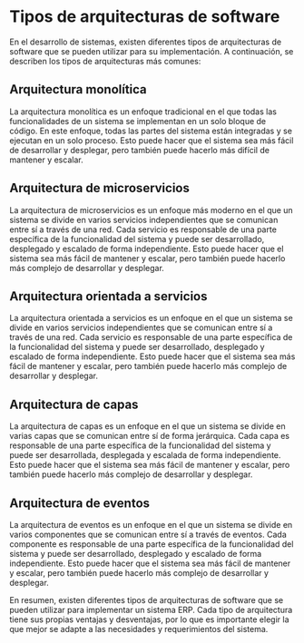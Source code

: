 # Tipos de arquitecturas de software

En el desarrollo de sistemas, existen diferentes tipos de arquitecturas de software que se pueden utilizar para su implementación. A continuación, se describen los tipos de arquitecturas más comunes:

## Arquitectura monolítica

La arquitectura monolítica es un enfoque tradicional en el que todas las funcionalidades de un sistema se implementan en un solo bloque de código. En este enfoque, todas las partes del sistema están integradas y se ejecutan en un solo proceso. Esto puede hacer que el sistema sea más fácil de desarrollar y desplegar, pero también puede hacerlo más difícil de mantener y escalar.

## Arquitectura de microservicios

La arquitectura de microservicios es un enfoque más moderno en el que un sistema se divide en varios servicios independientes que se comunican entre sí a través de una red. Cada servicio es responsable de una parte específica de la funcionalidad del sistema y puede ser desarrollado, desplegado y escalado de forma independiente. Esto puede hacer que el sistema sea más fácil de mantener y escalar, pero también puede hacerlo más complejo de desarrollar y desplegar.

## Arquitectura orientada a servicios

La arquitectura orientada a servicios es un enfoque en el que un sistema se divide en varios servicios independientes que se comunican entre sí a través de una red. Cada servicio es responsable de una parte específica de la funcionalidad del sistema y puede ser desarrollado, desplegado y escalado de forma independiente. Esto puede hacer que el sistema sea más fácil de mantener y escalar, pero también puede hacerlo más complejo de desarrollar y desplegar.

## Arquitectura de capas

La arquitectura de capas es un enfoque en el que un sistema se divide en varias capas que se comunican entre sí de forma jerárquica. Cada capa es responsable de una parte específica de la funcionalidad del sistema y puede ser desarrollada, desplegada y escalada de forma independiente. Esto puede hacer que el sistema sea más fácil de mantener y escalar, pero también puede hacerlo más complejo de desarrollar y desplegar.

## Arquitectura de eventos

La arquitectura de eventos es un enfoque en el que un sistema se divide en varios componentes que se comunican entre sí a través de eventos. Cada componente es responsable de una parte específica de la funcionalidad del sistema y puede ser desarrollado, desplegado y escalado de forma independiente. Esto puede hacer que el sistema sea más fácil de mantener y escalar, pero también puede hacerlo más complejo de desarrollar y desplegar.

En resumen, existen diferentes tipos de arquitecturas de software que se pueden utilizar para implementar un sistema ERP. Cada tipo de arquitectura tiene sus propias ventajas y desventajas, por lo que es importante elegir la que mejor se adapte a las necesidades y requerimientos del sistema.

